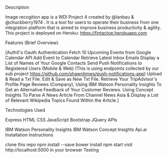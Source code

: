 Description

Image recogition app is a WDI Project 4 created by @lanbau & @chuckberry1974 . It is a tool for users to operate their business from one integration platform that is aimed to improve business productivity & agility. This project is deployed on Heroku: https://fintactoe.herokuapp.com

Features (Brief Overview)

[Auth0's Oauth Authentication
Fetch 10 Upcoming Events from Google Calendar API
Add Event to Calendar
Retrieve Latest Inbox Emails
Display a List of Names of Your Google Contacts
Send Push Notifications to Registered Users (Mobile & Web) (This is using endpoints collected by our sub project https://github.com/shawnlimws/push-notifications-app)
Upload & Read a Txt File. Edit & Save as New Txt File.
Retrieve Your TripAdvisor's Profile Page Reviews (Company), Using IBM Watson Personality Insights To Get an Alternative Feedback of Your Customer Reviews.
Using Concept Insights To Parse A News Article From Channel News Asia & Display a List of Relevant Wikipedia Topics Found Within the Article.]

Technologies Used

Express
HTML
CSS
JavaScript
Bootstrap
JQuery
APIs


IBM Watson Personality Insights
IBM Watson Concept Insights
Api.ai
Installation Instructions

clone this repo
npm install --save
bower install
npm start
visit http://localhost:5000 in your browser
Testing





